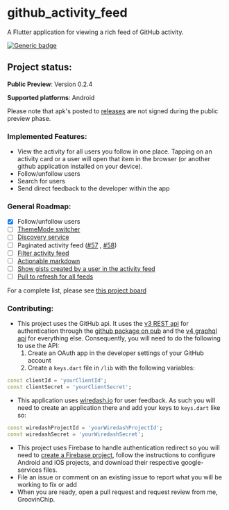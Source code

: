 # github_activity_feed

A Flutter application for viewing a rich feed of GitHub activity.

[![Generic badge](https://badgen.net/badge/support/GitHub%20Spronsors/blue?icon=github())](https://github.com/sponsors/GroovinChip)

## Project status:
**Public Preview**: Version 0.2.4

**Supported platforms**: Android

Please note that apk's posted to [releases](https://github.com/GroovinChip/GitHub-Activity-Feed/releases) are not signed during the public preview phase.

### Implemented Features:
- View the activity for all users you follow in one place. Tapping on an activity card or a user will
open that item in the browser (or another github application installed on your device).
- Follow/unfollow users
- Search for users
- Send direct feedback to the developer within the app

### General Roadmap:
- [x] Follow/unfollow users
- [ ] [ThemeMode switcher](https://github.com/GroovinChip/GitHub-Activity-Feed/issues/8)
- [ ] [Discovery service](https://github.com/GroovinChip/GitHub-Activity-Feed/issues/56)
- [ ] Paginated activity feed ([#57](https://github.com/GroovinChip/GitHub-Activity-Feed/issues/57) , [#58](https://github.com/GroovinChip/GitHub-Activity-Feed/issues/58))
- [ ] [Filter activity feed](https://github.com/GroovinChip/GitHub-Activity-Feed/issues/51)
- [ ] [Actionable markdown](https://github.com/GroovinChip/GitHub-Activity-Feed/issues/48)
- [ ] [Show gists created by a user in the activity feed](https://github.com/GroovinChip/GitHub-Activity-Feed/issues/38)
- [ ] [Pull to refresh for all feeds](https://github.com/GroovinChip/GitHub-Activity-Feed/issues/21)

For a complete list, please see [this project board](https://github.com/GroovinChip/GitHub-Activity-Feed/projects/3)

### Contributing:
- This project uses the GitHub api. It uses the [v3 REST api](https://developer.github.com/v3/) for authentication through the [github package on pub](https://pub.dev/packages/github)
and the [v4 graphql api](https://developer.github.com/v4/) for everything else. Consequently, you will need to do the following to use the API:
    1. Create an OAuth app in the developer settings of your GitHub account
    2. Create a `keys.dart` file in `/lib` with the following variables:
```dart
const clientId = 'yourClientId';
const clientSecret = 'yourClientSecret';
```
- This application uses [wiredash.io](https://wiredash.io) for user feedback. As such you will need to create an application there and add your keys to `keys.dart` like so:
```dart
const wiredashProjectId = 'yourWiredashProjectId';
const wiredashSecret = 'yourWiredashSecret';
```
- This project uses Firebase to handle authentication redirect so you will need to [create a Firebase
project](https://console.firebase.google.com), follow the instructions to configure Android and iOS projects,
and download their respective google-services files.
- File an issue or comment on an existing issue to report what you will be working to fix or add
- When you are ready, open a pull request and request review from me, GroovinChip.

